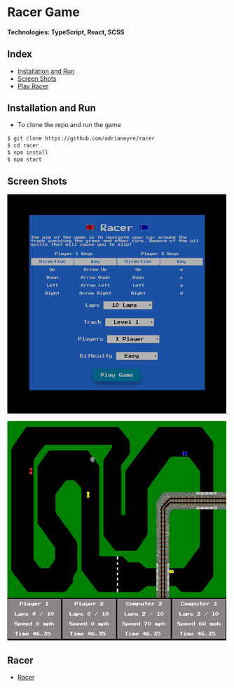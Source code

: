 # Racer Game

#### Technologies: TypeScript, React, SCSS

## Index
* [Installation and Run](#Install)
* [Screen Shots](#Shots)
* [Play Racer](#Play)

## <a name="Install">Installation and Run</a>
* To clone the repo and run the game
```shell
$ git clone https://github.com/adrianeyre/racer
$ cd racer
$ npm install
$ npm start
```

## <a name="Shots">Screen Shots</a>
[![Screenshot](https://raw.githubusercontent.com/adrianeyre/racer/master/src/images/screenshot1.png)](https://raw.githubusercontent.com/adrianeyre/racer/master/src/images/screenshot1.png "Game View")

[![Screenshot](https://raw.githubusercontent.com/adrianeyre/racer/master/src/images/screenshot2.png)](https://raw.githubusercontent.com/adrianeyre/racer/master/src/images/screenshot2.png "Game View")

## <a name="Play">Racer</a>
* [Racer](http://adrianeyre.co.uk/racer)

